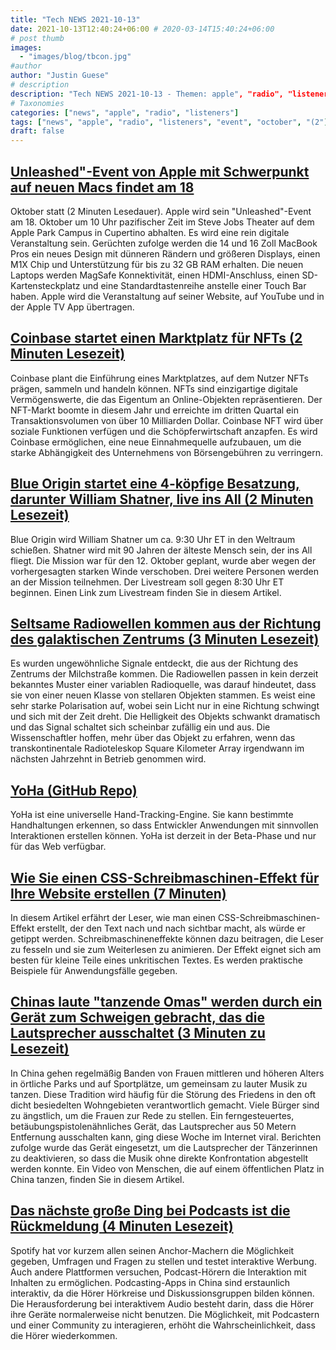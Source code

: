```yaml
---
title: "Tech NEWS 2021-10-13"
date: 2021-10-13T12:40:24+06:00 # 2020-03-14T15:40:24+06:00
# post thumb
images:
  - "images/blog/tbcon.jpg"
#author
author: "Justin Guese"
# description
description: "Tech NEWS 2021-10-13 - Themen: apple", "radio", "listeners"
# Taxonomies
categories: ["news", "apple", "radio", "listeners"]
tags: ["news", "apple", "radio", "listeners", "event", "october", "(2"]
draft: false
---
```


## [Unleashed"-Event von Apple mit Schwerpunkt auf neuen Macs findet am 18](https://www.macrumors.com/2021/10/12/apple-event-unleashed-october-18/?scrolla=5eb6d68b7fedc32c19ef33b4)

 Oktober statt (2 Minuten Lesedauer). Apple wird sein "Unleashed"-Event am 18. Oktober um 10 Uhr pazifischer Zeit im Steve Jobs Theater auf dem Apple Park Campus in Cupertino abhalten. Es wird eine rein digitale Veranstaltung sein. Gerüchten zufolge werden die 14 und 16 Zoll MacBook Pros ein neues Design mit dünneren Rändern und größeren Displays, einen M1X Chip und Unterstützung für bis zu 32 GB RAM erhalten. Die neuen Laptops werden MagSafe Konnektivität, einen HDMI-Anschluss, einen SD-Kartensteckplatz und eine Standardtastenreihe anstelle einer Touch Bar haben. Apple wird die Veranstaltung auf seiner Website, auf YouTube und in der Apple TV App übertragen.

## [Coinbase startet einen Marktplatz für NFTs (2 Minuten Lesezeit)](https://www.cnbc.com/2021/10/12/coinbase-is-launching-a-marketplace-for-nfts.html)

 Coinbase plant die Einführung eines Marktplatzes, auf dem Nutzer NFTs prägen, sammeln und handeln können. NFTs sind einzigartige digitale Vermögenswerte, die das Eigentum an Online-Objekten repräsentieren. Der NFT-Markt boomte in diesem Jahr und erreichte im dritten Quartal ein Transaktionsvolumen von über 10 Milliarden Dollar. Coinbase NFT wird über soziale Funktionen verfügen und die Schöpferwirtschaft anzapfen. Es wird Coinbase ermöglichen, eine neue Einnahmequelle aufzubauen, um die starke Abhängigkeit des Unternehmens von Börsengebühren zu verringern.

## [Blue Origin startet eine 4-köpfige Besatzung, darunter William Shatner, live ins All (2 Minuten Lesezeit)](https://techcrunch.com/2021/10/12/watch-blue-origin-launch-4-person-crew-including-william-shatner-to-space-live/)

 Blue Origin wird William Shatner um ca. 9:30 Uhr ET in den Weltraum schießen. Shatner wird mit 90 Jahren der älteste Mensch sein, der ins All fliegt. Die Mission war für den 12. Oktober geplant, wurde aber wegen der vorhergesagten starken Winde verschoben. Drei weitere Personen werden an der Mission teilnehmen. Der Livestream soll gegen 8:30 Uhr ET beginnen. Einen Link zum Livestream finden Sie in diesem Artikel.

## [Seltsame Radiowellen kommen aus der Richtung des galaktischen Zentrums (3 Minuten Lesezeit)](https://phys.org/news/2021-10-strange-radio-emerge-galactic-centre.html)

 Es wurden ungewöhnliche Signale entdeckt, die aus der Richtung des Zentrums der Milchstraße kommen. Die Radiowellen passen in kein derzeit bekanntes Muster einer variablen Radioquelle, was darauf hindeutet, dass sie von einer neuen Klasse von stellaren Objekten stammen. Es weist eine sehr starke Polarisation auf, wobei sein Licht nur in eine Richtung schwingt und sich mit der Zeit dreht. Die Helligkeit des Objekts schwankt dramatisch und das Signal schaltet sich scheinbar zufällig ein und aus. Die Wissenschaftler hoffen, mehr über das Objekt zu erfahren, wenn das transkontinentale Radioteleskop Square Kilometer Array irgendwann im nächsten Jahrzehnt in Betrieb genommen wird.

## [YoHa (GitHub Repo)](https://github.com/handtracking-io/yoha)

 YoHa ist eine universelle Hand-Tracking-Engine. Sie kann bestimmte Handhaltungen erkennen, so dass Entwickler Anwendungen mit sinnvollen Interaktionen erstellen können. YoHa ist derzeit in der Beta-Phase und nur für das Web verfügbar.

## [Wie Sie einen CSS-Schreibmaschinen-Effekt für Ihre Website erstellen (7 Minuten)](https://www.sitepoint.com/css-typewriter-effect/)

 In diesem Artikel erfährt der Leser, wie man einen CSS-Schreibmaschinen-Effekt erstellt, der den Text nach und nach sichtbar macht, als würde er getippt werden. Schreibmaschineneffekte können dazu beitragen, die Leser zu fesseln und sie zum Weiterlesen zu animieren. Der Effekt eignet sich am besten für kleine Teile eines unkritischen Textes. Es werden praktische Beispiele für Anwendungsfälle gegeben.

## [Chinas laute "tanzende Omas" werden durch ein Gerät zum Schweigen gebracht, das die Lautsprecher ausschaltet (3 Minuten zu Lesezeit)](https://www.theguardian.com/world/2021/oct/08/chinas-noisy-dancing-grannies-silenced-by-device-that-disables-speakers)

 In China gehen regelmäßig Banden von Frauen mittleren und höheren Alters in örtliche Parks und auf Sportplätze, um gemeinsam zu lauter Musik zu tanzen. Diese Tradition wird häufig für die Störung des Friedens in den oft dicht besiedelten Wohngebieten verantwortlich gemacht. Viele Bürger sind zu ängstlich, um die Frauen zur Rede zu stellen. Ein ferngesteuertes, betäubungspistolenähnliches Gerät, das Lautsprecher aus 50 Metern Entfernung ausschalten kann, ging diese Woche im Internet viral. Berichten zufolge wurde das Gerät eingesetzt, um die Lautsprecher der Tänzerinnen zu deaktivieren, so dass die Musik ohne direkte Konfrontation abgestellt werden konnte. Ein Video von Menschen, die auf einem öffentlichen Platz in China tanzen, finden Sie in diesem Artikel.

## [Das nächste große Ding bei Podcasts ist die Rückmeldung (4 Minuten Lesezeit)](https://www.theverge.com/2021/10/12/22722468/spotify-amazon-facebook-audio-podcast-polls-interact)

 Spotify hat vor kurzem allen seinen Anchor-Machern die Möglichkeit gegeben, Umfragen und Fragen zu stellen und testet interaktive Werbung. Auch andere Plattformen versuchen, Podcast-Hörern die Interaktion mit Inhalten zu ermöglichen. Podcasting-Apps in China sind erstaunlich interaktiv, da die Hörer Hörkreise und Diskussionsgruppen bilden können. Die Herausforderung bei interaktivem Audio besteht darin, dass die Hörer ihre Geräte normalerweise nicht benutzen. Die Möglichkeit, mit Podcastern und einer Community zu interagieren, erhöht die Wahrscheinlichkeit, dass die Hörer wiederkommen.

